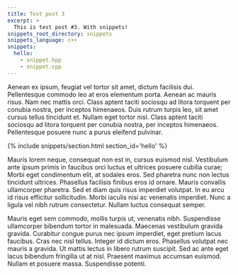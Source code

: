 ```yaml
---
title: Test post 3
excerpt: >
  This is test post #3. With snippets!
snippets_root_directory: snippets
snippets_language: c++
snippets:
  hello:
    - snippet.hpp
    - snippet.cpp
---
```

Aenean ex ipsum, feugiat vel tortor sit amet, dictum facilisis dui.
Pellentesque commodo leo at eros elementum porta.
Aenean ac mauris risus.
Nam nec mattis orci.
Class aptent taciti sociosqu ad litora torquent per conubia nostra, per
inceptos himenaeos.
Duis rutrum turpis leo, sit amet cursus tellus tincidunt et.
Nullam eget tortor nisl.
Class aptent taciti sociosqu ad litora torquent per conubia nostra, per
inceptos himenaeos.
Pellentesque posuere nunc a purus eleifend pulvinar.

{% include snippets/section.html section_id='hello' %}

Mauris lorem neque, consequat non est in, cursus euismod nisl.
Vestibulum ante ipsum primis in faucibus orci luctus et ultrices posuere
cubilia curae; Morbi eget condimentum elit, at sodales eros.
Sed pharetra nunc non lectus tincidunt ultrices.
Phasellus facilisis finibus eros id ornare.
Mauris convallis ullamcorper pharetra.
Sed et diam quis risus imperdiet volutpat.
In eu arcu id risus efficitur sollicitudin.
Morbi iaculis nisi ac venenatis imperdiet.
Nunc a ligula vel nibh rutrum consectetur.
Nullam luctus consequat semper.

Mauris eget sem commodo, mollis turpis ut, venenatis nibh.
Suspendisse ullamcorper bibendum tortor in malesuada.
Maecenas vestibulum gravida gravida.
Curabitur congue purus nec ipsum imperdiet, eget pretium lacus faucibus.
Cras nec nisl tellus.
Integer id dictum eros.
Phasellus volutpat nec mauris a gravida.
Ut mattis lectus in libero rutrum suscipit.
Sed ac ante eget lacus bibendum fringilla ut at nisl.
Praesent maximus accumsan euismod.
Nullam et posuere massa.
Suspendisse potenti.
